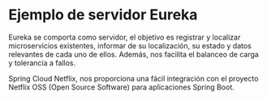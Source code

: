 # Ejemplo de servidor Eureka 

 Eureka se comporta como servidor, 
el objetivo es registrar y localizar microservicios existentes, 
informar de su localización, su estado y datos relevantes de cada uno de ellos. 
Además, nos facilita el balanceo de carga y tolerancia a fallos.

Spring Cloud Netflix, nos proporciona una fácil integración con el proyecto 
Netflix OSS (Open Source Software) para aplicaciones Spring Boot.
 


 